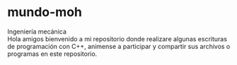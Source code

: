 # mundo-moh
Ingeniería mecánica  
Hola amigos bienvenido a mi repositorio donde realizare algunas escrituras de programación con C++, animense a participar y compartir sus archivos o programas en este repositorio.